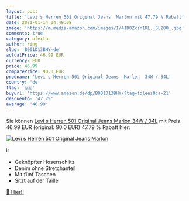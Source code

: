 ```yaml
---
layout: post
title: 'Levi s Herren 501 Original Jeans  Marlon mit 47.79 % Rabatt'
date: 2021-01-14 04:49:08
image: 'https://m.media-amazon.com/images/I/41D0Zxin1RL._SL200_.jpg'
comments: true
category: ofertas
author: ring
slug: 'B001D13BHY-de'
actualPrice: 46.99 EUR
currency: EUR
price: 46.99
comparePrice: 90.0 EUR
prodname: 'Levi s Herren 501 Original Jeans  Marlon  34W / 34L'
country: 'de'
flag: '🇩🇪'
buyurl: 'https://www.amazon.de/dp/B001D13BHY/?tag=tolees0ca-21'
descuento: '47.79'
average: '46.99'
---
```


Sie können [Levi s Herren 501 Original Jeans  Marlon  34W / 34L](https://www.amazon.de/dp/B001D13BHY/?tag=tolees0ca-21) mit Preis 46.99 EUR (original: 90.0 EUR) 47.79 % Rabatt hier:

[![Levi s Herren 501 Original Jeans  Marlon](https://m.media-amazon.com/images/I/41D0Zxin1RL._SL200_.jpg)](https://www.amazon.de/dp/B001D13BHY/?tag=tolees0ca-21)

ℹ️:

- Geknöpfter Hosenschlitz
- Denim ohne Stretchanteil
- Mit fünf Taschen
- Sitzt auf der Taille

[🛒 Hier!!](https://www.amazon.de/dp/B001D13BHY/?tag=tolees0ca-21)
